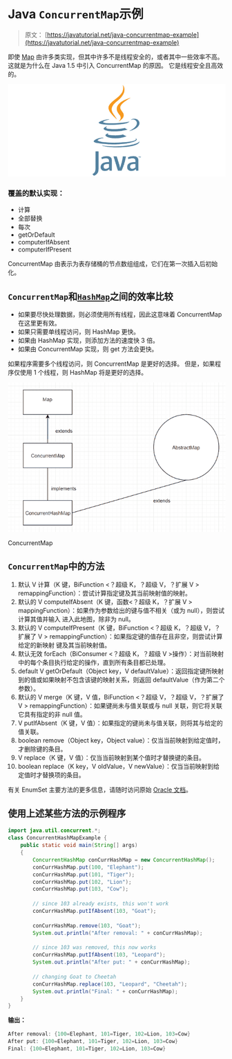 # Java `ConcurrentMap`示例

> 原文： [https://javatutorial.net/java-concurrentmap-example](https://javatutorial.net/java-concurrentmap-example)

即使 [Map](https://docs.oracle.com/javase/7/docs/api/java/util/Map.html) 由许多类实现，但其中许多不是线程安全的，或者其中一些效率不高。 这就是为什么在 Java 1.5 中引入 ConcurrentMap 的原因。 它是线程安全且高效的。

![java-featured-image](img/e0db051dedc1179e7424b6d998a6a772.jpg)

### 覆盖的默认实现：

*   计算
*   全部替换
*   每次
*   getOrDefault
*   computerIfAbsent
*   computerIfPresent

ConcurrentMap 由表示为表存储桶的节点数组组成，它们在第一次插入后初始化。

## `ConcurrentMap`和[`HashMap`](https://javatutorial.net/java-hashmap-example)之间的效率比较

*   如果要尽快处理数据，则必须使用所有线程，因此这意味着 ConcurrentMap 在这里更有效。
*   如果只需要单线程访问，则 HashMap 更快。
*   如果由 HashMap 实现，则添加方法的速度快 3 倍。
*   如果由 ConcurrentMap 实现，则 get 方法会更快。

如果程序需要多个线程访问，则 ConcurrentMap 是更好的选择。 但是，如果程序仅使用 1 个线程，则 HashMap 将是更好的选择。

![ConcurrentMap](img/9f5c84d109868d4a53f616e2982c5aa7.jpg)

ConcurrentMap

## `ConcurrentMap`中的方法

1.  默认 V 计算（K 键，BiFunction &lt;？超级 K，？超级 V，？扩展 V &gt; remappingFunction）：尝试计算指定键及其当前映射值的映射。
2.  默认的 V computeIfAbsent（K 键，函数&lt;？超级 K，？扩展 V &gt; mappingFunction）：如果作为参数给出的键与值不相关（或为 null），则尝试计算其值并输入 进入此地图，除非为 null。
3.  默认的 V computeIfPresent（K 键，BiFunction &lt;？超级 K，？超级 V，？扩展了 V &gt; remappingFunction）：如果指定键的值存在且非空，则尝试计算给定的新映射 键及其当前映射值。
4.  默认无效 forEach（BiConsumer &lt;？超级 K，？超级 V &gt;操作）：对当前映射中的每个条目执行给定的操作，直到所有条目都已处理。
5.  default V getOrDefault（Object key，V defaultValue）：返回指定键所映射到的值或如果映射不包含该键的映射关系，则返回 defaultValue（作为第二个参数）。
6.  默认的 V merge（K 键，V 值，BiFunction &lt;？超级 V，？超级 V，？扩展了 V &gt; remappingFunction）：如果键尚未与值关联或与 null 关联，则它将关联 它具有指定的非 null 值。
7.  V putIfAbsent（K 键，V 值）：如果指定的键尚未与值关联，则将其与给定的值关联。
8.  boolean remove（Object key，Object value）：仅当当前映射到给定值时，才删除键的条目。
9.  V replace（K 键，V 值）：仅当当前映射到某个值时才替换键的条目。
10.  boolean replace（K key，V oldValue，V newValue）：仅当当前映射到给定值时才替换项的条目。

有关 EnumSet 主要方法的更多信息，请随时访问原始 [Oracle 文档](https://docs.oracle.com/javase/8/docs/api/java/util/concurrent/ConcurrentMap.html)。

## 使用上述某些方法的示例程序

```java
import java.util.concurrent.*; 
class ConcurrentHashMapExample { 
    public static void main(String[] args) 
    { 
        ConcurrentHashMap conCurrHashMap = new ConcurrentHashMap(); 
        conCurrHashMap.put(100, "Elephant"); 
        conCurrHashMap.put(101, "Tiger"); 
        conCurrHashMap.put(102, "Lion"); 
        conCurrHashMap.put(103, "Cow"); 

        // since 103 already exists, this won't work
        conCurrHashMap.putIfAbsent(103, "Goat"); 

        conCurrHashMap.remove(103, "Goat"); 
        System.out.println("After removal: " + conCurrHashMap);

        // since 103 was removed, this now works
        conCurrHashMap.putIfAbsent(103, "Leopard"); 
        System.out.println("After put: " + conCurrHashMap);

        // changing Goat to Cheetah
        conCurrHashMap.replace(103, "Leopard", "Cheetah"); 
        System.out.println("Final: " + conCurrHashMap); 
    } 
}
```

**输出：**

```java
After removal: {100=Elephant, 101=Tiger, 102=Lion, 103=Cow}
After put: {100=Elephant, 101=Tiger, 102=Lion, 103=Cow}
Final: {100=Elephant, 101=Tiger, 102=Lion, 103=Cow}
```